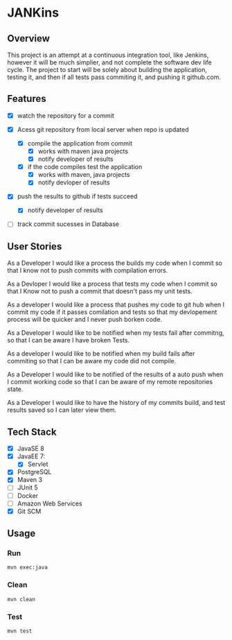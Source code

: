 # JANKins

## Overview
This project is an attempt at a continuous integration tool, like Jenkins, however it will be much simplier, and not complete the software dev life cycle. The project to start will be solely about building the application, testing it, and then if all tests pass commiting it, and pushing it github.com.

## Features
- [x] watch the repository for a commit

- [x] Acess git repository from local server when repo is updated
  - [x] compile the application from commit
    - [x] works with maven java projects
    - [x] notify developer of results
  - [x] if the code compiles test the application
    - [x] works with maven, java projects
    - [x] notify devloper of results

- [x] push the results to github if tests succeed
  -[x] notify developer of results

- [ ] track commit sucesses in Database

## User Stories
As a Developer I would like a process the builds my code when I commit so that I know not to push commits with compilation errors.

As a Devloper I would like a process that tests my code when I commit so that I Know not to push a commit that doesn't pass my unit tests.

As a developer I would like a process that pushes my code to git hub when I commit my code if it passes comilation and tests so that my devlopement process will be quicker and I never push borken code.

As a Developer I would like to be notified when my tests fail after commitng, so that I can be aware I have broken Tests.

As a developer I would like to be notified when my build fails after commiting so that I can be aware my code did not compile.

As a Developer I would like to be notified of the results of a auto push when I commit working code so that I can be aware of my remote repositories state.

As a Developer I would like to have the history of my commits build, and test results saved so I can later view them.

## Tech Stack
- [x] JavaSE 8
- [x] JavaEE 7:
  - [x] Servlet
- [x] PostgreSQL
- [x] Maven 3
- [ ] JUnit 5
- [ ] Docker
- [ ] Amazon Web Services
- [x] Git SCM

## Usage
### Run
```mvn exec:java```

### Clean
```mvn clean```

### Test
```mvn test```
